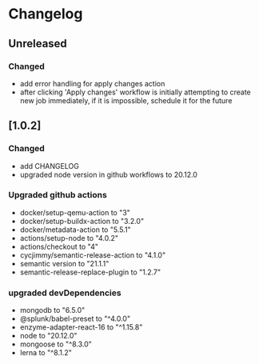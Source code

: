# Changelog

## Unreleased

### Changed
- add error handling for apply changes action
- after clicking 'Apply changes' workflow is initially attempting to create new job immediately, if it is impossible, schedule it for the future

## [1.0.2]

### Changed
- add CHANGELOG
- upgraded node version in github workflows to 20.12.0

### Upgraded github actions
- docker/setup-qemu-action to "3"
- docker/setup-buildx-action to "3.2.0"
- docker/metadata-action to "5.5.1"
- actions/setup-node to "4.0.2"
- actions/checkout to "4"
- cycjimmy/semantic-release-action to "4.1.0"
- semantic version to "21.1.1"
- semantic-release-replace-plugin to "1.2.7"

### upgraded devDependencies
- mongodb to "6.5.0"
- @splunk/babel-preset to "^4.0.0"
- enzyme-adapter-react-16 to "^1.15.8"
- node to "20.12.0"
- mongoose to "^8.3.0"
- lerna to "^8.1.2"